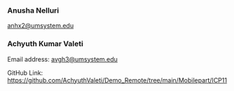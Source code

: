### Anusha Nelluri
anhx2@umsystem.edu

### Achyuth Kumar Valeti
Email address: avgh3@umsystem.edu

GitHub Link: 
https://github.com/AchyuthValeti/Demo_Remote/tree/main/Mobilepart/ICP11
